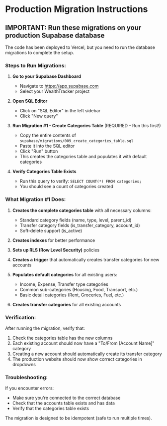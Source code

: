 # Production Migration Instructions

## IMPORTANT: Run these migrations on your production Supabase database

The code has been deployed to Vercel, but you need to run the database migrations to complete the setup.

### Steps to Run Migrations:

1. **Go to your Supabase Dashboard**
   - Navigate to https://app.supabase.com
   - Select your WealthTracker project

2. **Open SQL Editor**
   - Click on "SQL Editor" in the left sidebar
   - Click "New query"

3. **Run Migration #1 - Create Categories Table** (REQUIRED - Run this first!)
   - Copy the entire contents of `supabase/migrations/009_create_categories_table.sql`
   - Paste it into the SQL editor
   - Click "Run" button
   - This creates the categories table and populates it with default categories

4. **Verify Categories Table Exists**
   - Run this query to verify: `SELECT COUNT(*) FROM categories;`
   - You should see a count of categories created

### What Migration #1 Does:

1. **Creates the complete categories table** with all necessary columns:
   - Standard category fields (name, type, level, parent_id)
   - Transfer category fields (is_transfer_category, account_id)
   - Soft-delete support (is_active)

2. **Creates indexes** for better performance

3. **Sets up RLS (Row Level Security)** policies

4. **Creates a trigger** that automatically creates transfer categories for new accounts

5. **Populates default categories** for all existing users:
   - Income, Expense, Transfer type categories
   - Common sub-categories (Housing, Food, Transport, etc.)
   - Basic detail categories (Rent, Groceries, Fuel, etc.)

6. **Creates transfer categories** for all existing accounts

### Verification:

After running the migration, verify that:
1. Check the categories table has the new columns
2. Each existing account should now have a "To/From [Account Name]" category
3. Creating a new account should automatically create its transfer category
4. The production website should now show correct categories in dropdowns

### Troubleshooting:

If you encounter errors:
- Make sure you're connected to the correct database
- Check that the accounts table exists and has data
- Verify that the categories table exists

The migration is designed to be idempotent (safe to run multiple times).